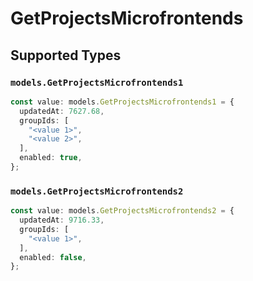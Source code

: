 # GetProjectsMicrofrontends


## Supported Types

### `models.GetProjectsMicrofrontends1`

```typescript
const value: models.GetProjectsMicrofrontends1 = {
  updatedAt: 7627.68,
  groupIds: [
    "<value 1>",
    "<value 2>",
  ],
  enabled: true,
};
```

### `models.GetProjectsMicrofrontends2`

```typescript
const value: models.GetProjectsMicrofrontends2 = {
  updatedAt: 9716.33,
  groupIds: [
    "<value 1>",
  ],
  enabled: false,
};
```

